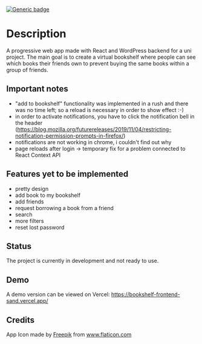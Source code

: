 [![Generic badge](https://img.shields.io/badge/Project_Status-Work_in_progress-blue.svg)](https://shields.io/)

# Description

A progressive web app made with React and WordPress backend for a uni project. The main goal is to create a virtual bookshelf where people can see which books their friends own to prevent buying the same books within a group of friends.

## Important notes

- "add to bookshelf" functionality was implemented in a rush and there was no time left; so a reload is necessary in order to show effect :-)
- in order to activate notifications, you have to click the notification bell in the header (https://blog.mozilla.org/futurereleases/2019/11/04/restricting-notification-permission-prompts-in-firefox/)
- notifications are not working in chrome, i couldn't find out why
- page reloads after login -> temporary fix for a problem connected to React Context API

## Features yet to be implemented

- pretty design
- add book to my bookshelf
- add friends
- request borrowing a book from a friend
- search
- more filters
- reset lost password

## Status

The project is currently in development and not ready to use.

## Demo

A demo version can be viewed on Vercel: <a href="https://bookshelf-frontend-sand.vercel.app/">https://bookshelf-frontend-sand.vercel.app/</a>

## Credits

<div>App Icon made by <a href="https://www.freepik.com" title="Freepik">Freepik</a> from <a href="https://www.flaticon.com/" title="Flaticon">www.flaticon.com</a></div>
